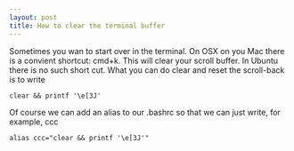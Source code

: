 ```yaml
---
layout: post
title: How to clear the terminal buffer
---
```

Sometimes you wan to start over in the terminal. On OSX on you Mac there is a convient shortcut: cmd+k. This will clear your scroll buffer. In Ubuntu there is no such short cut. What you can do clear and reset the scroll-back is to write

    clear && printf '\e[3J'

Of course we can add an alias to our .bashrc so that we can just write, for example, ccc

    alias ccc="clear && printf '\e[3J'"

